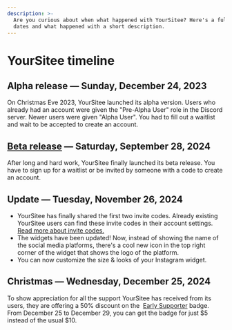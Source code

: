 ```yaml
---
description: >-
  Are you curious about when what happened with YourSitee? Here's a full list of
  dates and what happened with a short description.
---
```


# YourSitee timeline

## Alpha release — Sunday, December 24, 2023 <a href="#dec24-2023" id="dec24-2023"></a>

On Christmas Eve 2023, YourSitee launched its alpha version. Users who already had an account were given the "Pre-Alpha User" role in the Discord server. Newer users were given "Alpha User". You had to fill out a waitlist and wait to be accepted to create an account.

## [Beta release](articles/beta.md) — Saturday, September 28, 2024 <a href="#sep28-2024" id="sep28-2024"></a>

After long and hard work, YourSitee finally launched its beta release. You have to sign up for a waitlist or be invited by someone with a code to create an account.

## Update — Tuesday, November 26, 2024 <a href="#nov26-2024" id="nov26-2024"></a>

* YourSitee has finally shared the first two invite codes. Already existing YourSitee users can find these invite codes in their account settings. [Read more about invite codes.](in-short/settings/account-settings.md#invites)
* The widgets have been updated! Now, instead of showing the name of the social media platforms, there's a cool new icon in the top right corner of the widget that shows the logo of the platform.
* You can now customize the size & looks of your Instagram widget.

## Christmas — Wednesday, December 25, 2024 <a href="#dec25-2024" id="dec25-2024"></a>

To show appreciation for all the support YourSitee has received from its users, they are offering a 50% discount on the <img src=".gitbook/assets/faq/all-profile-badges/earlySupporter.png" alt="" data-size="line"> [Early Supporter](badges.md#early-supporter) badge. From December 25 to December 29, you can get the badge for just $5 instead of the usual $10.&#x20;
